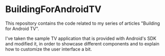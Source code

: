BuildingForAndroidTV
====================

This repository contains the code related to my series of articles "Building for Android TV".

I've taken the sample TV application that is provided with Android's SDK and modified it, in order to showcase different components and to explain how to customize the user interface a bit.
